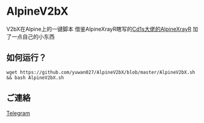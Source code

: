 
# AlpineV2bX
V2bX在Alpine上的一键脚本
借鉴AlpineXrayR瞎写的[Cd1s大佬的AlpineXrayR](https://github.com/Cd1s/alpineXrayR)
加了一点自己的小东西
## 如何运行？
```shell
wget https://github.com/yuwan027/AlpineV2bX/blob/master/AlpineV2bX.sh && bash AlpineV2bX.sh
```
## ご連絡
[Telegram](https://t.me/yuwansama)
